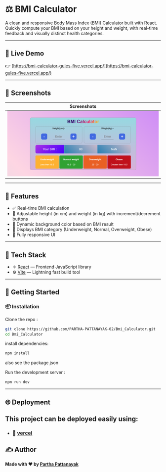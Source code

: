 # ⚖️ BMI Calculator

A clean and responsive Body Mass Index (BMI) Calculator built with React. Quickly compute your BMI based on your height and weight, with real-time feedback and visually distinct health categories.

---

## 🔗 Live Demo

👉 [https://bmi-calculator-gules-five.vercel.app/](https://bmi-calculator-gules-five.vercel.app/)

---

## 📸 Screenshots

| Screenshots                                 |
| ------------------------------------------- |
| ![Screenshots](./screenshot/screenshot.png) |

---

## 🚀 Features

- ✅ Real-time BMI calculation
- 📏 Adjustable height (in cm) and weight (in kg) with increment/decrement buttons
- 🎨 Dynamic background color based on BMI result
- 🧠 Displays BMI category (Underweight, Normal, Overweight, Obese)
- 📱 Fully responsive UI

---

## 🧰 Tech Stack

- ⚛️ [React](https://reactjs.org/) — Frontend JavaScript library
- ⚙️ [Vite](https://vitejs.dev/) — Lightning fast build tool

---

## 🧪 Getting Started

### 📦 Installation

Clone the repo :

```bash
git clone https://github.com/PARTHA-PATTANAYAK-02/Bmi_Calculator.git
cd Bmi_Calculator
```

install dependencies:

```bash
npm install
```

also see the package.json

Run the development server :

```bash
npm run dev
```

---

## 🌐 Deployment

## This project can be deployed easily using:

- ### 🔗 [vercel](https://bmi-calculator-gules-five.vercel.app//)

## ✍️ Author

**Made with ❤️ by [Partha Pattanayak](https://github.com/PARTHA-PATTANAYAK-02)**
